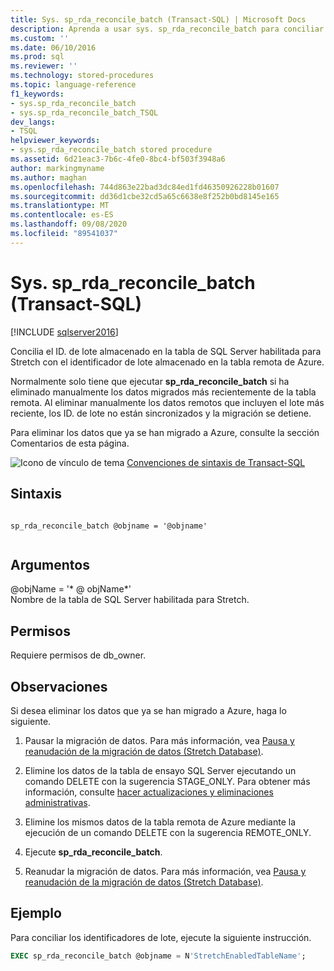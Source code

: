 ```yaml
---
title: Sys. sp_rda_reconcile_batch (Transact-SQL) | Microsoft Docs
description: Aprenda a usar sys. sp_rda_reconcile_batch para conciliar el identificador de lote en la tabla de SQL Server habilitada para Stretch con el identificador de lote almacenado en la tabla remota de Azure.
ms.custom: ''
ms.date: 06/10/2016
ms.prod: sql
ms.reviewer: ''
ms.technology: stored-procedures
ms.topic: language-reference
f1_keywords:
- sys.sp_rda_reconcile_batch
- sys.sp_rda_reconcile_batch_TSQL
dev_langs:
- TSQL
helpviewer_keywords:
- sys.sp_rda_reconcile_batch stored procedure
ms.assetid: 6d21eac3-7b6c-4fe0-8bc4-bf503f3948a6
author: markingmyname
ms.author: maghan
ms.openlocfilehash: 744d863e22bad3dc84ed1fd46350926228b01607
ms.sourcegitcommit: dd36d1cbe32cd5a65c6638e8f252b0bd8145e165
ms.translationtype: MT
ms.contentlocale: es-ES
ms.lasthandoff: 09/08/2020
ms.locfileid: "89541037"
---
```

# <a name="syssp_rda_reconcile_batch-transact-sql"></a>Sys. sp_rda_reconcile_batch (Transact-SQL)
[!INCLUDE [sqlserver2016](../../includes/applies-to-version/sqlserver2016.md)]

  Concilia el ID. de lote almacenado en la tabla de SQL Server habilitada para Stretch con el identificador de lote almacenado en la tabla remota de Azure.  
  
 Normalmente solo tiene que ejecutar **sp_rda_reconcile_batch** si ha eliminado manualmente los datos migrados más recientemente de la tabla remota. Al eliminar manualmente los datos remotos que incluyen el lote más reciente, los ID. de lote no están sincronizados y la migración se detiene.  
 
 Para eliminar los datos que ya se han migrado a Azure, consulte la sección Comentarios de esta página.
  
 ![Icono de vínculo de tema](../../database-engine/configure-windows/media/topic-link.gif "Icono de vínculo de tema") [Convenciones de sintaxis de Transact-SQL](../../t-sql/language-elements/transact-sql-syntax-conventions-transact-sql.md)  
   
## <a name="syntax"></a>Sintaxis  
  
```  
  
sp_rda_reconcile_batch @objname = '@objname'  
  
```  
  
## <a name="arguments"></a>Argumentos  
 \@objName = '* \@ objName*'  
 Nombre de la tabla de SQL Server habilitada para Stretch.  
  
## <a name="permissions"></a>Permisos  
 Requiere permisos de db_owner.  
  
## <a name="remarks"></a>Observaciones  
 Si desea eliminar los datos que ya se han migrado a Azure, haga lo siguiente.  
  
1.  Pausar la migración de datos. Para más información, vea [Pausa y reanudación de la migración de datos &#40;Stretch Database&#41;](../../sql-server/stretch-database/pause-and-resume-data-migration-stretch-database.md).  
  
2.  Elimine los datos de la tabla de ensayo SQL Server ejecutando un comando DELETE con la sugerencia STAGE_ONLY. Para obtener más información, consulte [hacer actualizaciones y eliminaciones administrativas](../../sql-server/stretch-database/manage-and-troubleshoot-stretch-database.md#adminHints).
  
3.  Elimine los mismos datos de la tabla remota de Azure mediante la ejecución de un comando DELETE con la sugerencia REMOTE_ONLY.  
  
4.  Ejecute **sp_rda_reconcile_batch**.  
  
5.  Reanudar la migración de datos. Para más información, vea [Pausa y reanudación de la migración de datos &#40;Stretch Database&#41;](../../sql-server/stretch-database/pause-and-resume-data-migration-stretch-database.md).  
  
## <a name="example"></a>Ejemplo  
 Para conciliar los identificadores de lote, ejecute la siguiente instrucción.  
  
```sql  
EXEC sp_rda_reconcile_batch @objname = N'StretchEnabledTableName';  
```  
  
  
